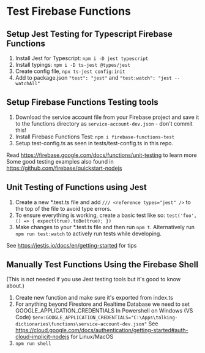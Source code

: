 # Test Firebase Functions 

## Setup Jest Testing for Typescript Firebase Functions
1. Install Jest for Typescript: `npm i -D jest typescript` 
2. Install typings: `npm i -D ts-jest @types/jest`
3. Create config file, `npx ts-jest config:init`
4. Add to package.json `"test": "jest"` and `"test:watch": "jest --watchAll"`


## Setup Firebase Functions Testing tools
1. Download the service account file from your Firebase project and save it to the functions directory as `service-account-dev.json` - don't commit this!
2. Install Firebase Functions Test: `npm i firebase-functions-test`
3. Setup test-config.ts as seen in tests/test-config.ts in this repo.

Read https://firebase.google.com/docs/functions/unit-testing to learn more
Some good testing examples also found in https://github.com/firebase/quickstart-nodejs


## Unit Testing of Functions using Jest
1. Create a new *.test.ts file and add `/// <reference types="jest" />` to the top of the file to avoid type errors. 
2. To ensure everything is working, create a basic test like so: `test('foo', () => { expect(true).toBe(true); })`
3. Make changes to your *.test.ts file and then run `npm t`. Alternatively run `npm run test:watch` to actively run tests while developing.

See https://jestjs.io/docs/en/getting-started for tips


## Manually Test Functions Using the Firebase Shell
(This is not needed if you use Jest testing tools but it's good to know about.)

1. Create new function and make sure it's exported from index.ts
2. For anything beyond Firestore and Realtime Database we need to set GOOGLE_APPLICATION_CREDENTIALS
In Powershell on Windows (VS Code)
`$env:GOOGLE_APPLICATION_CREDENTIALS="C:\Apps\talking-dictionaries\functions\service-account-dev.json"`
See https://cloud.google.com/docs/authentication/getting-started#auth-cloud-implicit-nodejs for Linux/MacOS
3. `npm run shell`
